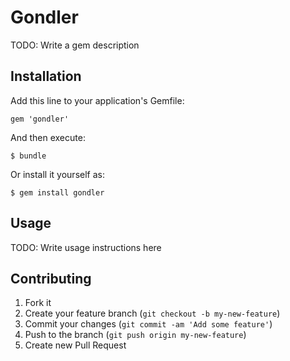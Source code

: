 # Gondler

TODO: Write a gem description

## Installation

Add this line to your application's Gemfile:

    gem 'gondler'

And then execute:

    $ bundle

Or install it yourself as:

    $ gem install gondler

## Usage

TODO: Write usage instructions here

## Contributing

1. Fork it
2. Create your feature branch (`git checkout -b my-new-feature`)
3. Commit your changes (`git commit -am 'Add some feature'`)
4. Push to the branch (`git push origin my-new-feature`)
5. Create new Pull Request

